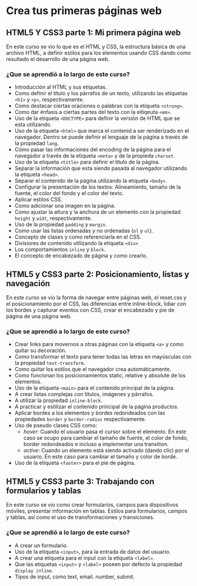 # Crea tus primeras páginas web
## HTML5 Y CSS3 parte 1: Mi primera página web

En este curso se vio lo que es el HTML y CSS, la estructura básica de una archivo HTML, a definir estilos para los elementos usando CSS dando como resultado el desarrollo de una página web.

### ¿Que se aprendió a lo largo de este curso?

* Introducción al HTML y sus etiquetas.
* Como definir el título y los párrafos de un texto, utilizando las etiquetas `<h1>` y `<p>`, respectivamente.
* Como destacar ciertas oraciones o palabras con la etiqueta `<strong>`.
* Como dar énfasis a ciertas partes del texto con la eitiqeuta `<em>`.
* Uso de la etiqueta `<DOCTYPE>` para definir la versión de HTML que se esta utilizando.
* Uso de la etiqueta `<html>` que marca el contenid a ser renderizado en el navegador. Dentro se puede definir el lenguaje de la página a través de la propiedad `lang`.
* Cómo pasar las informaciones del encoding de la página para el navegador a través de la etiqueta `<meta>` y de la propieda `charset`.
* Uso de la etiqueta `<title>` para definir el título de la página.
* Separar la información que esta siendo pasada al navegador utilizando la etiqueta `<head>`.
* Separar el contenido de la página utilizando la etiqueta `<body>`.
* Configurar la presentación de los textos: Alineamiento, tamaño de la fuente, el color del fondo y el color del texto.
* Aplicar estilos CSS.
* Como adicionar una imagen en la página.
* Como ajustar la altura y la anchura de un elemento con la propiedad `height` y `widt`, respectivamente.
* Uso de la propiedad `padding` y `margin`.
* Como usar las listas ordenadas y no ordenadas (`ol` y `ul`).
* Concepto de clases y como referenciarla en el CSS.
* Divisiores de contenido utilizando la etiqueta `<div>`
* Los comportamientos `inline` y `block`.
* El concepto de encabezado de página y como crearlo.

## HTML5 y CSS3 parte 2: Posicionamiento, listas y navegación
En este curso se vio la forma de navegar entre páginas web, el reset.css y el posicionamiento por el CSS, las diferencias entre inline-block, lidiar con los bordes y capturar eventos con CSS, crear el encabezado y pie de página de una página web.

### ¿Que se aprendió a lo largo de este curso?
* Crear links para movernos a otras páginas con la etiqueta `<a>` y como quitar su decoración.
* Como transformar el texto para tener todas las letras en mayúsculas con la propiedad `text-transform`.
* Como quitar los estilos que el navegador crea automáticamente.
* Como funcionan los posicionamientos static, relative y absolute de los elementos.
* Uso de la etiqueta `<main>` para el contenido principal de la página.
* A crear listas complejas con títulos, imágenes y párrafos.
* A utilizar la propiedad `inline-block`.
* A practicar y estilizar el contenido principal de la página productos.
* Aplicar bordes a los elementos y bordes redondeados con las propiedades `border` y `border-radius` respectivamente.
* Uso de pseudo clases CSS como:
  * *hover*: Cuando el usuario pasa el cursor sobre el elemento. En este caso se ocupo para cambiar el tamaño de fuente, el color de fondo, border redondeados e incluso a implementar una transition.
  * *active*: Cuando un elemento está siendo activado (dando clic) por el usuario. En este caso para cambiar el tamaño y color de borde.
* Uso de la etiqueta `<footer>` para el pie de página.

## HTML5 y CSS3 parte 3: Trabajando con formularios y tablas
En este curso se vio como crear formularios, campos para dispositivos móviles, presentar información en tablas. Estilos para formularios, campos y tablas, así como el uso de transformaciones y transiciones.

### ¿Que se aprendió a lo largo de este curso?
* A crear un formulario.
* Uso de la etiqueta `<input>`, para la entrada de datos del usuario.
* A crear una etiqueta para el input con la etiqueta `<label>`.
* Que las etiquetas `<input>` y `<label>` poseen por defecto la propiedad `display inline`.
* Tipos de input, como text, email. number, submit.